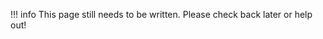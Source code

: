  
 
!!! info
    This page still needs to be written. Please check back later or help out!

<!-- The app is based on <a href="https://open-wc.org/">Open Web Components</a> and <a href="https://lit.dev/">Lit</a>.
-->